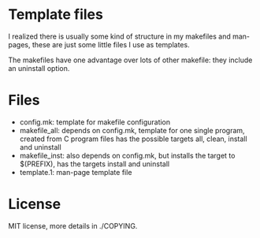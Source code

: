 Template files
==============

I realized there is usually some kind of structure
in my makefiles and man-pages, these are just some little
files I use as templates.

The makefiles have one advantage over lots of other makefile:
they include an uninstall option.

Files
=====

* config.mk: template for makefile configuration
*	makefile_all: depends on config.mk, template
	for one single program, created from C program files
	has the possible targets all, clean, install and uninstall
*	makefile_inst: also depends on config.mk, but installs the target
	to $(PREFIX), has the targets install and uninstall
* template.1: man-page template file

License
=======

MIT license, more details in ./COPYING.
